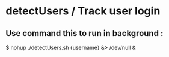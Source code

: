 # detectUsers / Track user login

## Use command this to run in background : 
$ nohup ./detectUsers.sh {username} &> /dev/null &
